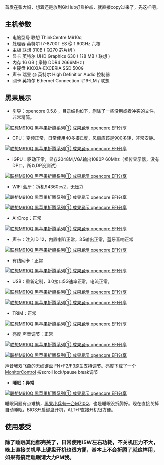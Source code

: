首发在张大妈，想着还是放到GitHub好维护点，就直接copy过来了，先这样吧。

## 主机参数

-  电脑型号       联想 ThinkCentre M910q 
-  处理器        英特尔 I7-8700T ES @ 1.60GHz 六核
-  主板         联想 310B ( Q270 芯片组 )
-  显卡         英特尔 UHD Graphics 630 ( 128 MB / 联想 )
-  内存         16 GB ( 枭鲸 DDR4 2666MHz )
-  主硬盘        KIOXIA-EXCERIA SSD 500G
-  声卡         瑞昱  @ 英特尔 High Definition Audio 控制器
-  网卡         英特尔 Ethernet Connection  I219-LM / 联想

## 黑果展示

- 引导：opencore 0.5.8 ，目录结构如下，删除了一些没用或者冲突的文件，非常精简。

[![联想M910Q 黑苹果折腾系列① 成果展示 opencore EFI分享](https://qnam.smzdm.com/202006/05/5ed9c7825a8196234.png_e680.jpg)](https://post.smzdm.com/p/a78zgzko/pic_2/)

- CPU：变频正常，日常使用40多摄氏度，风扇应该是900多转，非常安静。

[![联想M910Q 黑苹果折腾系列① 成果展示 opencore EFI分享](https://qnam.smzdm.com/202006/05/5ed9c844b5cad32.png_e680.jpg)](https://post.smzdm.com/p/a78zgzko/pic_3/)

- iGPU：驱动正常，显存2048M,VGA输出1080P 60Mhz（祖传显示器，没有DP口，所以DP没测试）

[![联想M910Q 黑苹果折腾系列① 成果展示 opencore EFI分享](https://qnam.smzdm.com/202006/05/5ed9c94ea0d866035.png_e680.jpg)](https://post.smzdm.com/p/a78zgzko/pic_4/)

-    WIFI 蓝牙：拆机94360cs2，无压力

[![联想M910Q 黑苹果折腾系列① 成果展示 opencore EFI分享](https://qnam.smzdm.com/202006/05/5ed9ca2e4c9a83586.png_e680.jpg)](https://post.smzdm.com/p/a78zgzko/pic_5/)

[![联想M910Q 黑苹果折腾系列① 成果展示 opencore EFI分享](https://qnam.smzdm.com/202006/05/5ed9ca3847dd83231.png_e680.jpg)](https://post.smzdm.com/p/a78zgzko/pic_6/)

- AirDrop：正常

[![联想M910Q 黑苹果折腾系列① 成果展示 opencore EFI分享](https://qnam.smzdm.com/202006/05/5ed9cae62ba2a4571.png_e680.jpg)](https://post.smzdm.com/p/a78zgzko/pic_7/)

- 声卡：注入ID 12，内置喇叭正常，3.5输出正常，蓝牙音响正常

[![联想M910Q 黑苹果折腾系列① 成果展示 opencore EFI分享](https://qnam.smzdm.com/202006/05/5ed9cb728f2db157.png_e680.jpg)](https://post.smzdm.com/p/a78zgzko/pic_8/)

- 有线网卡：正常

[![联想M910Q 黑苹果折腾系列① 成果展示 opencore EFI分享](https://qnam.smzdm.com/202006/05/5ed9cbe1c87c78165.png_e680.jpg)](https://post.smzdm.com/p/a78zgzko/pic_9/)

- USB：重新定制，3.0接口5G速率正常，电流正常。

[![联想M910Q 黑苹果折腾系列① 成果展示 opencore EFI分享](https://qnam.smzdm.com/202006/05/5ed9cc77181689115.png_e680.jpg)](https://post.smzdm.com/p/a78zgzko/pic_10/)

[![联想M910Q 黑苹果折腾系列① 成果展示 opencore EFI分享](https://qnam.smzdm.com/202006/05/5ed9ccece9c855303.png_e680.jpg)](https://post.smzdm.com/p/a78zgzko/pic_11/)

- TRIM：正常

[![联想M910Q 黑苹果折腾系列① 成果展示 opencore EFI分享](https://qnam.smzdm.com/202006/05/5ed9cd3e645564211.png_e680.jpg)](https://post.smzdm.com/p/a78zgzko/pic_12/)

- 亮度 声音调节：正常
  


[![联想M910Q 黑苹果折腾系列① 成果展示 opencore EFI分享](https://qnam.smzdm.com/202006/05/5ed9ce53345441781.png_e680.jpg)](https://post.smzdm.com/p/a78zgzko/pic_13/)

[![联想M910Q 黑苹果折腾系列① 成果展示 opencore EFI分享](https://qnam.smzdm.com/202006/05/5ed9ce5a52c6d5884.png_e680.jpg)](https://post.smzdm.com/p/a78zgzko/pic_14/)

声音我双飞燕的无线键盘 FN+F2/F3原生支持调节。亮度下载了一个[MonitorControl](https://github.com/MonitorControl/MonitorControl) 按scroll lock/pause break调节

- **睡眠：异常** 

[![联想M910Q 黑苹果折腾系列① 成果展示 opencore EFI分享](https://qnam.smzdm.com/202006/05/5ed9cf58bb4d71069.png_e680.jpg)](https://post.smzdm.com/p/a78zgzko/pic_15/)

睡眠问题有点难搞，[黑果小兵有一台M710Q](https://github.com/daliansky/Lenovo-M710Q-Hackintosh)，也是睡眠没折腾好。现在直接关掉自动睡眠，BIOS开启键盘开机，ALT+P直接开机很方便。

## 使用感受 

###     除了睡眠其他都完美了，日常使用15W左右功耗，不关机压力不大，晚上直接关机早上键盘开机也很方便，基本上不会折腾了就这样用，如果有搞定睡眠请大力PM我。

